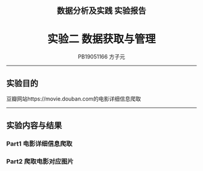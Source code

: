 <h2 align = "center">数据分析及实践 实验报告</h2>
<h1 align = "center">实验二 数据获取与管理</h1>
<center>PB19051166 方子元</center>

---

## 实验目的

豆瓣网站https://movie.douban.com的电影详细信息爬取

---

## 实验内容与结果



### Part1 电影详细信息爬取



### Part2 爬取电影对应图片

